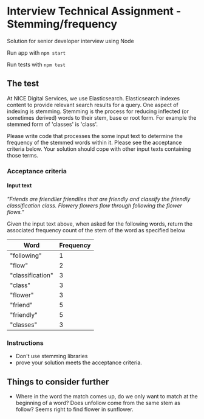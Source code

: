 # Interview Technical Assignment - Stemming/frequency

Solution for senior developer interview using Node

Run app with `npm start`

Run tests with `npm test`

## The test

At NICE Digital Services, we use Elasticsearch. Elasticsearch indexes content to provide relevant search results for a query. One aspect of indexing is stemming. Stemming is the process for reducing inflected (or sometimes derived) words to their stem, base or root form. For example the stemmed form of 'classes' is 'class'.

Please write code that processes the some input text to determine the frequency of the stemmed words within it. Please see the acceptance criteria below. Your solution should cope with other input texts containing those terms.

### Acceptance criteria

#### Input text

_"Friends are friendlier friendlies that are friendly and classify the friendly classification class. Flowery flowers flow through following the flower flows."_

Given the input text above, when asked for the following words, return the associated frequency count of the stem of the word as specified below

| Word             | Frequency |
| ---------------- | --------- |
| "following"      | 1         |
| "flow"           | 2         |
| "classification" | 3         |
| "class"          | 3         |
| "flower"         | 3         |
| "friend"         | 5         |
| "friendly"       | 5         |
| "classes"        | 3         |

### Instructions

- Don't use stemming libraries
- prove your solution meets the acceptance criteria.

## Things to consider further

- Where in the word the match comes up, do we only want to match at the beginning of a word? Does unfollow come from the same stem as follow? Seems right to find flower in sunflower.

